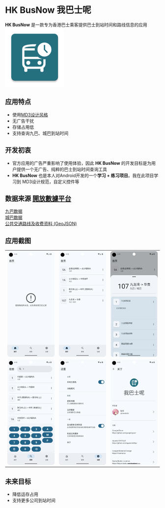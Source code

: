# HK BusNow 我巴士呢
**HK BusNow** 是一款专为香港巴士乘客提供巴士到站时间和路线信息的应用  
![HK BusNow 图标](./Image/app.webp)

## 应用特点
- 使用[MD3设计风格](https://m3.material.io/)
- 无广告干扰
- 存储占用低
- 支持查询九巴、城巴到站时间

## 开发初衷
- 官方应用的广告严重影响了使用体验，因此 **HK BusNow** 的开发目标是为用户提供一个无广告、纯粹的巴士到站时间查询工具
- **HK BusNow** 也是本人对Android开发的一个**学习 + 练习项目**。我在此项目学习到 MD3设计规范，自定义控件等

## 数据来源 [開放數據平台](https://data.gov.hk/)
[九巴数据](https://data.gov.hk/sc-data/dataset/hk-td-tis_21-etakmb/)  
[城巴数据](https://data.gov.hk/sc-data/dataset/ctb-eta-transport-realtime-eta/)  
[公共交通路线及收费资料 (GeoJSON)](https://data.gov.hk/sc-data/dataset/hk-td-tis_23-routes-fares-geojson)

## 应用截图

|                                         |                                         |                                         |
|:---------------------------------------:|:---------------------------------------:|:---------------------------------------:|
| <img src="./Image/app_screenshot3.png"> | <img src="./Image/app_screenshot1.png"> | <img src="./Image/app_screenshot2.png"> |
| <img src="./Image/app_screenshot4.png"> | <img src="./Image/app_screenshot6.png"> | <img src="./Image/app_screenshot5.png"> |

## 未来目标 
- 降低运存占用
- 支持更多公司到站时间
